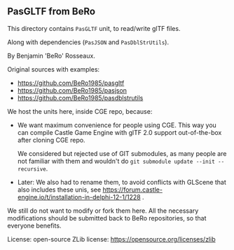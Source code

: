 ## PasGLTF from BeRo

This directory contains `PasGLTF` unit, to read/write glTF files.

Along with dependencies (`PasJSON` and `PasDblStrUtils`).

By Benjamin 'BeRo' Rosseaux.

Original sources with examples:


- https://github.com/BeRo1985/pasgltf
- https://github.com/BeRo1985/pasjson
- https://github.com/BeRo1985/pasdblstrutils

We host the units here, inside CGE repo, because:

- We want maximum convenience for people using CGE. This way you can compile Castle Game Engine with glTF 2.0 support out-of-the-box after cloning CGE repo.

    We considered but rejected use of GIT submodules, as many people are not familiar with them and wouldn't do `git submodule update --init --recursive`.

- Later: We also had to rename them, to avoid conflicts with GLScene that also includes these unis, see https://forum.castle-engine.io/t/installation-in-delphi-12-1/1228 .

We still do not want to modify or fork them here. All the necessary modifications should be submitted back to BeRo repositories, so that everyone benefits.

License: open-source ZLib license: https://opensource.org/licenses/zlib
